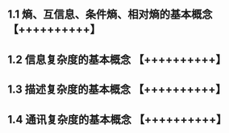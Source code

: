 ## 1.1 熵、互信息、条件熵、相对熵的基本概念 【++++++++++】

## 1.2 信息复杂度的基本概念 【++++++++++】

## 1.3 描述复杂度的基本概念 【++++++++++】

## 1.4 通讯复杂度的基本概念 【++++++++++】
